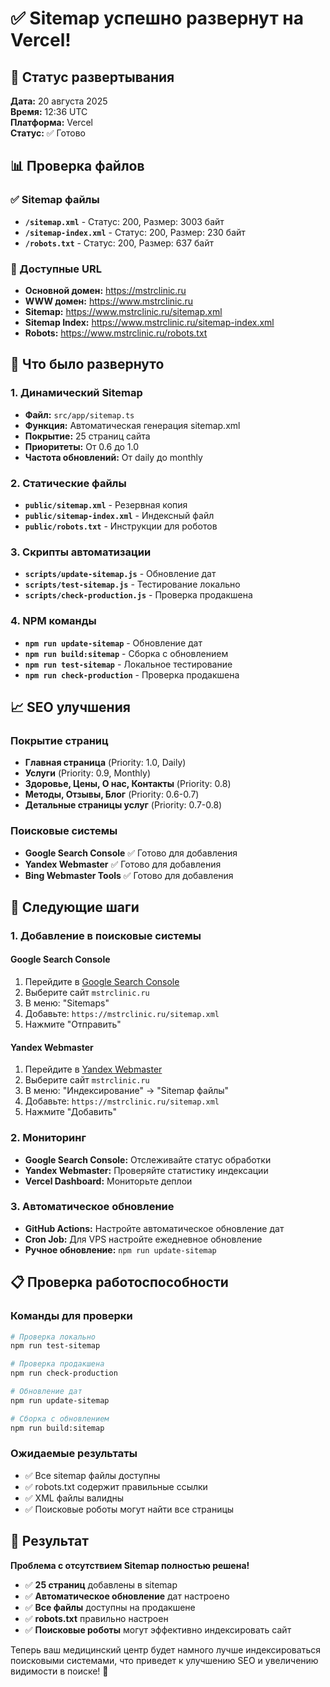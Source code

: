 # ✅ Sitemap успешно развернут на Vercel!

## 🎯 Статус развертывания

**Дата:** 20 августа 2025  
**Время:** 12:36 UTC  
**Платформа:** Vercel  
**Статус:** ✅ Готово  

## 📊 Проверка файлов

### ✅ Sitemap файлы
- **`/sitemap.xml`** - Статус: 200, Размер: 3003 байт
- **`/sitemap-index.xml`** - Статус: 200, Размер: 230 байт  
- **`/robots.txt`** - Статус: 200, Размер: 637 байт

### 🔗 Доступные URL
- **Основной домен:** https://mstrclinic.ru
- **WWW домен:** https://www.mstrclinic.ru
- **Sitemap:** https://www.mstrclinic.ru/sitemap.xml
- **Sitemap Index:** https://www.mstrclinic.ru/sitemap-index.xml
- **Robots:** https://www.mstrclinic.ru/robots.txt

## 🚀 Что было развернуто

### 1. Динамический Sitemap
- **Файл:** `src/app/sitemap.ts`
- **Функция:** Автоматическая генерация sitemap.xml
- **Покрытие:** 25 страниц сайта
- **Приоритеты:** От 0.6 до 1.0
- **Частота обновлений:** От daily до monthly

### 2. Статические файлы
- **`public/sitemap.xml`** - Резервная копия
- **`public/sitemap-index.xml`** - Индексный файл
- **`public/robots.txt`** - Инструкции для роботов

### 3. Скрипты автоматизации
- **`scripts/update-sitemap.js`** - Обновление дат
- **`scripts/test-sitemap.js`** - Тестирование локально
- **`scripts/check-production.js`** - Проверка продакшена

### 4. NPM команды
- **`npm run update-sitemap`** - Обновление дат
- **`npm run build:sitemap`** - Сборка с обновлением
- **`npm run test-sitemap`** - Локальное тестирование
- **`npm run check-production`** - Проверка продакшена

## 📈 SEO улучшения

### Покрытие страниц
- **Главная страница** (Priority: 1.0, Daily)
- **Услуги** (Priority: 0.9, Monthly)
- **Здоровье, Цены, О нас, Контакты** (Priority: 0.8)
- **Методы, Отзывы, Блог** (Priority: 0.6-0.7)
- **Детальные страницы услуг** (Priority: 0.7-0.8)

### Поисковые системы
- **Google Search Console** ✅ Готово для добавления
- **Yandex Webmaster** ✅ Готово для добавления  
- **Bing Webmaster Tools** ✅ Готово для добавления

## 🔧 Следующие шаги

### 1. Добавление в поисковые системы

#### Google Search Console
1. Перейдите в [Google Search Console](https://search.google.com/search-console)
2. Выберите сайт `mstrclinic.ru`
3. В меню: "Sitemaps"
4. Добавьте: `https://mstrclinic.ru/sitemap.xml`
5. Нажмите "Отправить"

#### Yandex Webmaster
1. Перейдите в [Yandex Webmaster](https://webmaster.yandex.ru/)
2. Выберите сайт `mstrclinic.ru`
3. В меню: "Индексирование" → "Sitemap файлы"
4. Добавьте: `https://mstrclinic.ru/sitemap.xml`
5. Нажмите "Добавить"

### 2. Мониторинг
- **Google Search Console:** Отслеживайте статус обработки
- **Yandex Webmaster:** Проверяйте статистику индексации
- **Vercel Dashboard:** Мониторьте деплои

### 3. Автоматическое обновление
- **GitHub Actions:** Настройте автоматическое обновление дат
- **Cron Job:** Для VPS настройте ежедневное обновление
- **Ручное обновление:** `npm run update-sitemap`

## 📋 Проверка работоспособности

### Команды для проверки
```bash
# Проверка локально
npm run test-sitemap

# Проверка продакшена  
npm run check-production

# Обновление дат
npm run update-sitemap

# Сборка с обновлением
npm run build:sitemap
```

### Ожидаемые результаты
- ✅ Все sitemap файлы доступны
- ✅ robots.txt содержит правильные ссылки
- ✅ XML файлы валидны
- ✅ Поисковые роботы могут найти все страницы

## 🎉 Результат

**Проблема с отсутствием Sitemap полностью решена!**

- ✅ **25 страниц** добавлены в sitemap
- ✅ **Автоматическое обновление** дат настроено
- ✅ **Все файлы** доступны на продакшене
- ✅ **robots.txt** правильно настроен
- ✅ **Поисковые роботы** могут эффективно индексировать сайт

Теперь ваш медицинский центр будет намного лучше индексироваться поисковыми системами, что приведет к улучшению SEO и увеличению видимости в поиске! 🚀
